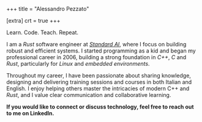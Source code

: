 +++
title = "Alessandro Pezzato"

[extra]
crt = true
+++

<div class="hero">Learn. Code. Teach. Repeat.</div>

I am a *Rust* software engineer at *[Standard AI](https://standard.ai/)*, where I
focus on building robust and efficient systems. I started programming as a kid
and began my professional career in 2006, building a strong foundation in
*C++*, *C* and *Rust*, particularly for *Linux* and *embedded environments*.

Throughout my career, I have been passionate about sharing knowledge,
designing and delivering training sessions and courses in both Italian and
English. I enjoy helping others master the intricacies of modern C++ and *Rust*,
and I value clear communication and collaborative learning.

**If you would like to connect or discuss technology, feel free to reach out to
me on LinkedIn.**

